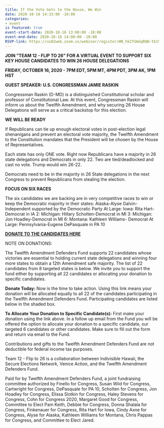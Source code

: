 ```yaml
---
title: If the Vote Gets to the House, We Win
date: 2020-10-10 14:33:00 -10:00
categories:
- event
is featured: true
event-start-date: 2020-10-16 13:00:00 -10:00
event-end-date: 2020-10-16 14:00:00 -10:00
RSVP-link: https://us02web.zoom.us/webinar/register/WN_hk2fUmGqRQW-tb1V_wt3Qg
---
```


**JOIN "TEAM 12 - FLIP TO 26" FOR A VIRTUAL EVENT TO SUPPORT SIX KEY HOUSE CANDIDATES TO WIN 26 HOUSE DELEGATIONS**

**FRIDAY, OCTOBER 16, 2020 - 7PM EDT, 5PM MT, 4PM PDT, 3PM AK, 1PM HST**

**GUEST SPEAKER: U.S. CONGRESSMAN JAMIE RASKIN**

Congressman Raskin (D-MD) is a distinguished Constitutional scholar and professor of Constitutional Law. At this event, Congressman Raskin will inform us about the Twelfth Amendment, and why securing 26 House Delegations will serve as a critical backstop for this election. 

**WE WILL BE READY**

If Republicans can tie up enough electoral votes in post-election legal shenanigans and prevent an electoral vote majority, the Twelfth Amendment to the Constitution mandates that the President will be chosen by the House of Representatives.
 
Each state has only ONE vote. Right now Republicans have a majority in 26 state delegations and Democrats in only 22. Two are tied/deadlocked and cast no vote.  Trump would win 26-22.
 
Democrats need to be in the majority in 26 State delegations in the next Congress to prevent Republicans from stealing the election.
 
**FOCUS ON SIX RACES**

The six candidates we are backing are in very competitive races to win or keep the Democratic majority in their states:  Alaska-Alyse Galvin-Independent supported by the Democratic Party At Large:   Iowa:  Rita Hart-Democrat in IA 2:   Michigan: Hillary Scholten-Democrat in MI 3:   Michigan:  Jon Hoadley-Democrat in MI 6:  Montana:  Kathleen Williams- Democrat At Large:   Pennsylvania-Eugene DePasquale in PA 10  

[**DONATE TO THE CANDIDATES HERE**](https://secure.actblue.com/donate/12adf_oct16th)

NOTE ON DONATIONS:

The Twelfth Amendment Defenders Fund supports 22 candidates whose victories are essential to holding current state delegations and winning four more states to obtain a 12th Amendment safe majority.  The list of 22 candidates from 8 targeted states is below.  We invite you to support the fund either by supporting all 22 candidates or allocating your donation to specific candidates.

**Donate Today:**  Now is the time to take action.  Using this link means your donation will be allocated equally to all 22 of the candidates participating in the Twelfth Amendment Defenders Fund.  Participating candidates are listed below in the shaded box.

**To Allocate Your Donation to Specific Candidate(s):** First make your donation using the link above.  In a follow up email from the Fund you will be offered the option to allocate your donation to a specific candidate, our targeted 6 candidates or other candidates.  Make sure to fill out the form and return via email to the Fund.

Contributions and gifts to the Twelfth Amendment Defenders Fund are not deductible for federal income tax purposes.

Team 12 - Flip to 26 is a collaboration between Indivisible Hawaii, the Secure Elections Network, Venice Action, and the Twelfth Amendment Defenders Fund.  

Paid for by Twelfth Amendment Defenders Fund, a joint fundraising committee authorized by Finello for Congress, Susan Wild for Congress, Cartwright for Congress, DePasquale for PA 10, Scholten for Congress, Jon Hoadley for Congress, Elissa Slotkin for Congress, Haley Stevens for Congress, Cohn for Congress 2020, Margaret Good for Congress, Committee to Elect Pam Keith, Debbie for Congress, Donna Shalala for Congress, Finkenauer for Congress, Rita Hart for Iowa, Cindy Axne for Congress, Alyse for Alaska, Kathleen Williams for Montana, Chris Pappas for Congress, and Committee to Elect Jared.



